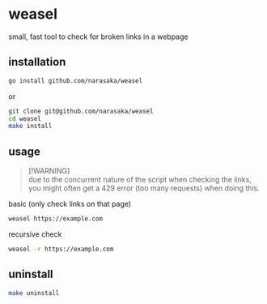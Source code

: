 # weasel

small, fast tool to check for broken links in a webpage

## installation

```bash
go install github.com/narasaka/weasel
```

or

```bash
git clone git@github.com/narasaka/weasel
cd weasel
make install
```

## usage

> [!WARNING]\
> due to the concurrent nature of the script when checking the links, you might
> often get a 429 error (too many requests) when doing this.

basic (only check links on that page)

```bash
weasel https://example.com
```

recursive check

```bash
weasel -r https://example.com
```

## uninstall

```bash
make uninstall
```
